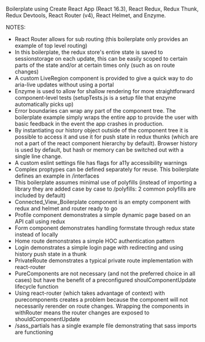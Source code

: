 Boilerplate using Create React App (React 16.3), React Redux, Redux Thunk, Redux Devtools, React Router (v4), React Helmet, and Enzyme.

NOTES: 
- React Router allows for sub routing (this boilerplate only provides an example of top level routing)
- In this boilerplate, the redux store's entire state is saved to sessionstorage on each update, this can be easily scoped to certain parts of the state and/or at certain times only (such as on route changes)
- A custom LiveRegion component is provided to give a quick way to do aria-live updates without using a portal
- Enzyme is used to allow for shallow rendering for more straightforward component-level tests (setupTests.js is a setup file that enzyme automatically picks up)
- Error boundaries can wrap any part of the component tree. The boilerplate example simply wraps the entire app to provide the user with basic feedback in the event the app crashes in production.
- By instantiating our history object outside of the component tree it is possible to access it and use it for push state in redux thunks (which are not a part of the react component hierarchy by default). Browser history is used by default, but hash or memory can be switched out with a single line change.
- A custom eslint settings file has flags for a11y accessibility warnings
- Complex proptypes can be defined separately for reuse. This boilerplate defines an example in /interfaces
- This boilerplate assumes minimal use of polyfills (instead of importing a library they are added case by case to /polyfills: 2 common polyfills are included by default)
- Connected_View_Boilerplate component is an empty component with redux and helmet and router ready to go
- Profile component demonstrates a simple dynamic page based on an API call using redux
- Form component demonstrates handling formstate through redux state instead of locally
- Home route demonstrates a simple HOC authentication pattern
- Login demonstrates a simple login page with redirecting and using history push state in a thunk
- PrivateRoute demonstrates a typical private route implementation with react-router
- PureComponents are not necessary (and not the preferred choice in all cases) but have the benefit of a preconfigured shoulComponentUpdate lifecycle function
- Using react-router (which takes advantage of context) with purecomponents creates a problem because the component will not necessarily rerender on route changes. Wrapping the components in withRouter means the router changes are exposed to shouldComponentUpdate
- /sass_partials has a single example file demonstrating that sass imports are functioning